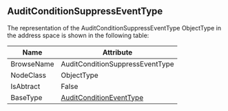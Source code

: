 <!-- objecttype -->
## AuditConditionSuppressEventType
  
The representation of the AuditConditionSuppressEventType ObjectType in the address space is shown in the following table:  

|Name|Attribute|
|---|---|
|BrowseName|AuditConditionSuppressEventType|
|NodeClass|ObjectType|
|IsAbtract|False|
|BaseType|[AuditConditionEventType](../../../Part9/ObjectTypes/AuditConditionEventType/readme.md)|

